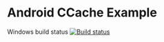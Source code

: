 # Android CCache Example
Windows build status [![Build status](https://ci.appveyor.com/api/projects/status/66cuj2wr65f0dira?svg=true)](https://ci.appveyor.com/project/jomof/androidccacheexample)
